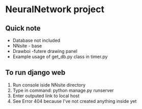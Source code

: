 # NeuralNetwork project


## Quick note
  
  - Database not included
  - NNsite - base
  - Drawboi -futere drawing panel
  - Example usage of get_db.py class in timer.py


## To run django web
  1. Run console iside NNsite directory
  2. Type in command: python manage.py runserver
  3. Enter outputed link to local host
  4. See Error 404 because I've not created anything inside yet
